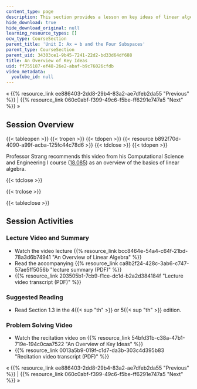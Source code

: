 ```yaml
---
content_type: page
description: This section provides a lesson on key ideas of linear algebra.
hide_download: true
hide_download_original: null
learning_resource_types: []
ocw_type: CourseSection
parent_title: 'Unit I: Ax = b and the Four Subspaces'
parent_type: CourseSection
parent_uid: 34303ce1-9b45-7241-22d2-bd33d64df688
title: An Overview of Key Ideas
uid: ff755187-ef48-26e2-abaf-b9c76026cfdb
video_metadata:
  youtube_id: null
---
```


« {{% resource_link ee886403-2dd8-29b4-83a2-ae7dfeb2da55 "Previous" %}} | {{% resource_link 060c0abf-f399-49c6-f5be-ff6291e747a5 "Next" %}} »

Session Overview
----------------

{{< tableopen >}}
{{< tropen >}}
{{< tdopen >}}
{{< resource b892f70d-4090-a99f-acba-125fc44c78d6 >}}
{{< tdclose >}}
{{< tdopen >}}


Professor Strang recommends this video from his Computational Science and Engineering I course ([18.085](/courses/18-085-computational-science-and-engineering-i-fall-2008)) as an overview of the basics of linear algebra.


{{< tdclose >}}

{{< trclose >}}

{{< tableclose >}}

Session Activities
------------------

### Lecture Video and Summary

*   Watch the video lecture {{% resource_link bcc8464e-54a4-c64f-21bd-78a3d6b74941 "An Overview of Linear Algebra" %}}
*   Read the accompanying {{% resource_link ca8b2f24-428c-3ab6-c747-57ae5ff5056b "lecture summary (PDF)" %}}
*   {{% resource_link 203505b1-7cb9-f1ce-dc1d-b2a2d384184f "Lecture video transcript (PDF)" %}}

### Suggested Reading

*   Read Section 1.3 in the 4{{< sup "th" >}} or 5{{< sup "th" >}} edition.

### Problem Solving Video

*   Watch the recitation video on {{% resource_link 54bfd31b-c38a-47b1-719e-194c0caa7522 "An Overview of Key Ideas" %}}
*   {{% resource_link 0013a5b9-019f-c1d7-da3b-303c4d395b83 "Recitation video transcript (PDF)" %}}

« {{% resource_link ee886403-2dd8-29b4-83a2-ae7dfeb2da55 "Previous" %}} | {{% resource_link 060c0abf-f399-49c6-f5be-ff6291e747a5 "Next" %}} »
